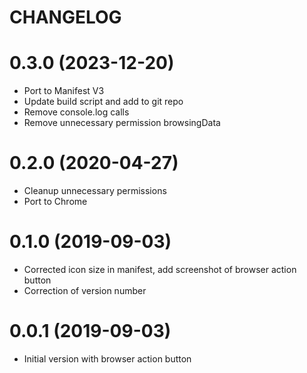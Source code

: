 CHANGELOG
=========

0.3.0 (2023-12-20)
==================
* Port to Manifest V3
* Update build script and add to git repo
* Remove console.log calls
* Remove unnecessary permission browsingData

0.2.0 (2020-04-27)
==================
* Cleanup unnecessary permissions
* Port to Chrome

0.1.0 (2019-09-03)
==================
* Corrected icon size in manifest, add screenshot of browser action button
* Correction of version number

0.0.1 (2019-09-03)
==================
* Initial version with browser action button
